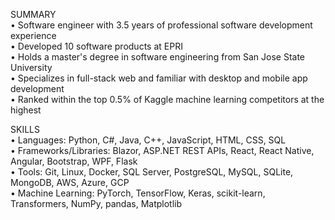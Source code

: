 SUMMARY  
• Software engineer with 3.5 years of professional software development experience  
• Developed 10 software products at EPRI  
• Holds a master's degree in software engineering from San Jose State University  
• Specializes in full-stack web and familiar with desktop and mobile app development  
• Ranked within the top 0.5% of Kaggle machine learning competitors at the highest  

SKILLS  
• Languages: Python, C#, Java, C++, JavaScript, HTML, CSS, SQL  
• Frameworks/Libraries: Blazor, ASP.NET REST APIs, React, React Native, Angular, Bootstrap, WPF, Flask  
• Tools: Git, Linux, Docker, SQL Server, PostgreSQL, MySQL, SQLite, MongoDB, AWS, Azure, GCP  
• Machine Learning: PyTorch, TensorFlow, Keras, scikit-learn, Transformers, NumPy, pandas, Matplotlib  

